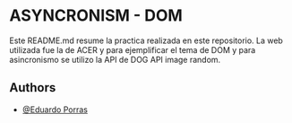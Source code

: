 
# ASYNCRONISM - DOM

Este README.md resume la practica realizada en este repositorio.
La web utilizada fue la de ACER y para ejemplificar el tema de DOM y para asincronismo se utilizo la API de DOG API image random.

## Authors

- [@Eduardo Porras](https://www.github.com/darthedu)
